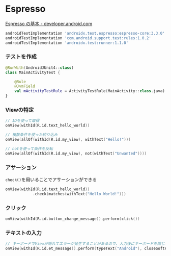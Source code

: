 # Espresso
[Espresso の基本 - developer.android.com](https://developer.android.com/training/testing/espresso/basics?hl=ja)

```groovy
androidTestImplementation 'androidx.test.espresso:espresso-core:3.3.0'
androidTestImplementation 'com.android.support.test:rules:1.0.2'
androidTestImplementation 'androidx.test:runner:1.1.0'
```

### テストを作成

```kotlin
@RunWith(AndroidJUnit4::class)
class MainActivityTest {

    @Rule
    @JvmField
    val mActivityTestRule = ActivityTestRule(MainActivity::class.java)
}
```

### Viewの特定

```kotlin
// IDを使って取得
onView(withId(R.id.text_hello_world))

// 複数条件を使った絞り込み
onView(allOf(withId(R.id.my_view), withText("Hello!")))

// notを使って条件を反転
onView(allOf(withId(R.id.my_view), not(withText("Unwanted"))))
```

### アサーション

`check()`を用いることでアサーションができる

```kotlin
onView(withId(R.id.text_hello_world))
            .check(matches(withText("Hello World!")))
```

### クリック

```kotlin
onView(withId(R.id.button_change_message)).perform(click())
```

### テキストの入力

```kotlin
// キーボードでViewが隠れてエラーが発生することがあるので、入力後にキーボードを閉じる
onView(withId(R.id.et_message)).perform(typeText("Android"), closeSoftKeyboard())
```